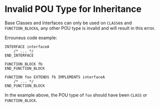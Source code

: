 # Invalid POU Type for Inheritance

Base Classes and Interfaces can only be used on `CLASS`es and `FUNCTION_BLOCK`s, any other POU type is invalid and will
result in this error.

Errouneus code example:
```iecst
INTERFACE interfaceA
    /* ... */
END_INTERFACE

FUNCTION_BLOCK fb
END_FUNCTION_BLOCK

FUNCTION foo EXTENDS fb IMPLEMENTS interfaceA
    /* ... */
END_FUNCTION_BLOCK
```
In the example above, the POU type of `foo` should have been `CLASS` or `FUNCTION_BLOCK`.